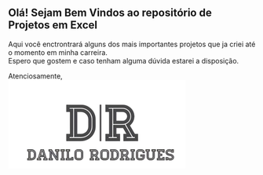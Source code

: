## Olá! Sejam Bem Vindos ao repositório de Projetos em Excel
Aqui você enctrontrará alguns dos mais importantes projetos que ja criei até o momento em minha carreira.  
Espero que gostem e caso tenham alguma dúvida estarei a disposição.


Atenciosamente,  
![SCREENSHOT](/Imagens/Danilo+Rodrigues.png)